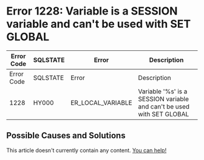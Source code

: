 
# Error 1228: Variable is a SESSION variable and can't be used with SET GLOBAL


| Error Code | SQLSTATE | Error | Description |
| --- | --- | --- | --- |
| Error Code | SQLSTATE | Error | Description |
| 1228 | HY000 | ER_LOCAL_VARIABLE | Variable '%s' is a SESSION variable and can't be used with SET GLOBAL |




## Possible Causes and Solutions


This article doesn't currently contain any content. [You can help!](/en/writing-and-editing-knowledge-base-articles/)

